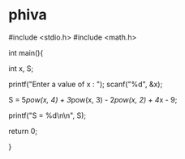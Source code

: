 phiva
=====
#include <stdio.h>
#include <math.h>

int main(){

  int x, S;
  
  printf("Enter a value of x : ");
  scanf("%d", &x);
  
  S = 5*pow(x, 4) + 3*pow(x, 3) - 2*pow(x, 2) + 4*x - 9;
  
  printf("S = %d\n\n", S);
  
  return 0;
  
  }
